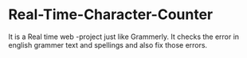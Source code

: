 # Real-Time-Character-Counter
It is a Real time web -project just like Grammerly. It checks the error in english grammer text and spellings and also fix those errors.
